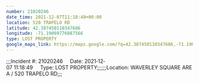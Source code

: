 ```yaml
---
number: 21020246
date_time: 2021-12-07T11:18:49+00:00
location: 520 TRAPELO RD
latitude: 42.387450110347686
longitude: -71.19069776087566
type: LOST PROPERTY
google_maps_link: https://maps.google.com/?q=42.387450110347686,-71.19069776087566
---
```


;;;Incident #: 21020246     Date: 2021‐12‐07 11:18:49     Type: LOST PROPERTY;;;;;;Location: WAVERLEY SQUARE AREA / 520 TRAPELO RD;;;
